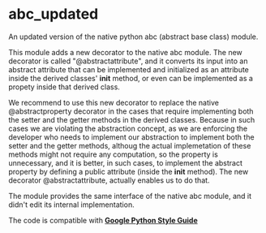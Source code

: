 # abc_updated

An updated version of the native python abc (abstract base class) module.

This module adds a new decorator to the native abc module.
The new decorator is called "@abstractattribute", and it converts
its input into an abstract attribute that can be implemented
and initialized as an attribute inside the derived classes' __init__ method,
or even can be implemented as a propety inside that derived class.

We recommend to use this new decorator to replace the native @abstractproperty
decorator in the cases that require implementing both the setter 
and the getter methods in the derived classes.
Because  in such cases we are violating the abstraction concept,
as we are enforcing the developer who needs to implement our abstraction
to implement both the setter and the getter methods,
althoug the actual implemetation of these methods might not require
any computation, so the property is unnecessary, and it is better,
in such cases, to implement the abstract property by defining
a public attribute (inside the __init__ method).
The new decorator @abstractattribute, actually enables us to do that.


The module provides the same interface of the native abc module, 
and it didn't edit its internal implementation.

The code is compatible with <a href="https://google.github.io/styleguide/pyguide.html"> <b>Google Python Style Guide </b> </a>
